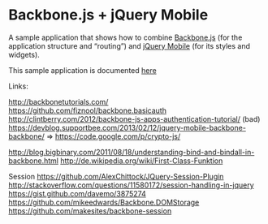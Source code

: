 # Backbone.js + jQuery Mobile #

A sample application that shows how to combine [Backbone.js](http://documentcloud.github.com/backbone/) (for the application structure and “routing”) and [jQuery Mobile](http://jquerymobile.com/) (for its styles and widgets).

This sample application is documented [here]( http://coenraets.org/blog/2012/03/using-backbone-js-with-jquery-mobile)

Links:

http://backbonetutorials.com/
https://github.com/fiznool/backbone.basicauth
http://clintberry.com/2012/backbone-js-apps-authentication-tutorial/ (bad)
https://devblog.supportbee.com/2013/02/12/jquery-mobile-backbone-backbone/ => https://code.google.com/p/crypto-js/

http://blog.bigbinary.com/2011/08/18/understanding-bind-and-bindall-in-backbone.html
http://de.wikipedia.org/wiki/First-Class-Funktion

Session
https://github.com/AlexChittock/JQuery-Session-Plugin
http://stackoverflow.com/questions/11580172/session-handling-in-jquery
https://gist.github.com/davemo/3875274
https://github.com/mikeedwards/Backbone.DOMStorage
https://github.com/makesites/backbone-session